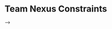 <!-- this template is for inspiration, feel free to change it however you like! -->

# Team Nexus Constraints

-->
